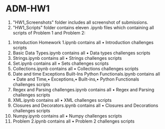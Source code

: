 # ADM-HW1
1. "HW1_Screenshots" folder includes all screenshot of submissions. 
2. "HW1_Scripts" folder contains  eleven .ipynb files which containing all scripts of Problem 1 and Problem 2:
1) Introduction Homework 1.ipynb contains all • Introduction challenges scripts
2) Basic Data Types.ipynb contains all • Data types challenges scripts
3) Strings.ipynb contains all • Strings challenges scripts
4) Set.ipynb contains all • Sets challenges scripts
5) Collections.ipynb contains all • Collections challenges scripts
6) Date and time Exceptions Built-Ins Python Functionals.ipynb contains all • Date and Time,• Exceptions,• Built-ins,• Python Functionals challenges scripts
7) Regex and Parsing challenges.ipynb contains all • Regex and Parsing challenges scripts
8) XML.ipynb contains all • XML challenges scripts
9) Closures and Decorators.ipynb contains all • Closures and Decorations challenges scripts
10) Numpy.ipynb contains all • Numpy challenges scripts
11) Problem 2.ipynb contains all • Problem 2 challenges scripts
